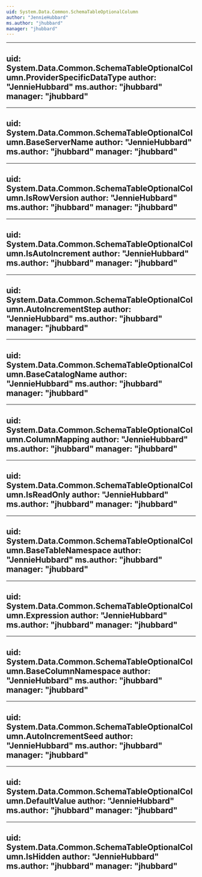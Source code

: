 ```yaml
---
uid: System.Data.Common.SchemaTableOptionalColumn
author: "JennieHubbard"
ms.author: "jhubbard"
manager: "jhubbard"
---
```


---
uid: System.Data.Common.SchemaTableOptionalColumn.ProviderSpecificDataType
author: "JennieHubbard"
ms.author: "jhubbard"
manager: "jhubbard"
---

---
uid: System.Data.Common.SchemaTableOptionalColumn.BaseServerName
author: "JennieHubbard"
ms.author: "jhubbard"
manager: "jhubbard"
---

---
uid: System.Data.Common.SchemaTableOptionalColumn.IsRowVersion
author: "JennieHubbard"
ms.author: "jhubbard"
manager: "jhubbard"
---

---
uid: System.Data.Common.SchemaTableOptionalColumn.IsAutoIncrement
author: "JennieHubbard"
ms.author: "jhubbard"
manager: "jhubbard"
---

---
uid: System.Data.Common.SchemaTableOptionalColumn.AutoIncrementStep
author: "JennieHubbard"
ms.author: "jhubbard"
manager: "jhubbard"
---

---
uid: System.Data.Common.SchemaTableOptionalColumn.BaseCatalogName
author: "JennieHubbard"
ms.author: "jhubbard"
manager: "jhubbard"
---

---
uid: System.Data.Common.SchemaTableOptionalColumn.ColumnMapping
author: "JennieHubbard"
ms.author: "jhubbard"
manager: "jhubbard"
---

---
uid: System.Data.Common.SchemaTableOptionalColumn.IsReadOnly
author: "JennieHubbard"
ms.author: "jhubbard"
manager: "jhubbard"
---

---
uid: System.Data.Common.SchemaTableOptionalColumn.BaseTableNamespace
author: "JennieHubbard"
ms.author: "jhubbard"
manager: "jhubbard"
---

---
uid: System.Data.Common.SchemaTableOptionalColumn.Expression
author: "JennieHubbard"
ms.author: "jhubbard"
manager: "jhubbard"
---

---
uid: System.Data.Common.SchemaTableOptionalColumn.BaseColumnNamespace
author: "JennieHubbard"
ms.author: "jhubbard"
manager: "jhubbard"
---

---
uid: System.Data.Common.SchemaTableOptionalColumn.AutoIncrementSeed
author: "JennieHubbard"
ms.author: "jhubbard"
manager: "jhubbard"
---

---
uid: System.Data.Common.SchemaTableOptionalColumn.DefaultValue
author: "JennieHubbard"
ms.author: "jhubbard"
manager: "jhubbard"
---

---
uid: System.Data.Common.SchemaTableOptionalColumn.IsHidden
author: "JennieHubbard"
ms.author: "jhubbard"
manager: "jhubbard"
---
